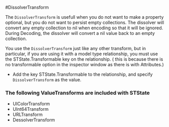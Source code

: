 #DissolverTransform

The `DissolverTransform` is usefull when you do not want to make a property optional, but you do not want to persist empty collections.
The dissolver will convert any empty collection to nil when encoding so that it will be ignored. During Decoding, the dissolver will convert a nil value back to an empty collection.

You use the `DissolverTransform` just like any other transform, but in particular, if you are using it with a model type relationship, you must use the STState.Transformable key on the relationship. ( this is because there is no transformable option in the inspector window as there is with Attributes.)

- Add the key STState.Transformable to the relationship, and specify `DissolverTransform` as the value.



### The following ValueTransforms are included with STState
* UIColorTransform
* UInt64Transform
* URLTransform
* DessolverTransform
